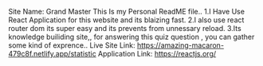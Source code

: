 Site Name: Grand Master
This Is my Personal ReadME file..
1.I Have Use React Application for this website and its blaizing fast.
2.I also use react router dom its super easy and its prevents from unnessary reload.
3.Its knowledge builiding site,, for answering this quiz question , you can gather some kind of exprence..
Live Site Link: https://amazing-macaron-479c8f.netlify.app/statistic
Application Link: https://reactjs.org/